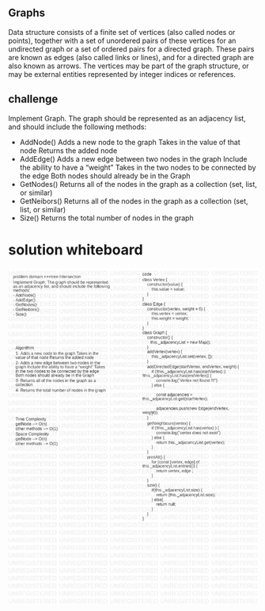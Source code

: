 ## Graphs
Data structure consists of a finite set of vertices (also called nodes or points), together with a set of unordered pairs of these vertices for an undirected graph or a set of ordered pairs for a directed graph. 
These pairs are known as edges (also called links or lines), and for a directed graph are also known as arrows. 
The vertices may be part of the graph structure, or may be external entities represented by integer indices or references.

## challenge 
Implement Graph. The graph should be represented as an adjacency list, and should include the following methods:
- AddNode()
Adds a new node to the graph Takes in the value of that node Returns the added node 
- AddEdge()
Adds a new edge between two nodes in the graph Include the ability to have a “weight” Takes in the two nodes to be connected by the edge Both nodes should already be in the Graph
- GetNodes()
Returns all of the nodes in the graph as a collection (set, list, or similar)
- GetNeibors()
Returns all of the nodes in the graph as a collection (set, list, or similar)
- Size()
Returns the total number of nodes in the graph

# solution whiteboard
![Image](/assets/cc35.jpg)